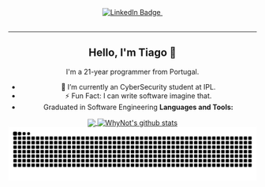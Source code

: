 
<div id="badges" align= "center">
  <a href="[your-linkedin-URL](https://www.linkedin.com/in/tiago-pereira-4763ab252/)">
    <img src="https://img.shields.io/badge/LinkedIn-blue?style=for-the-badge&logo=linkedin&logoColor=white" alt="LinkedIn Badge"/>
  </a>
    <a href="https://gist.github.com/WhyN0t101">
    <img src="https://img.shields.io/badge/hyperledger-2F3134?style=for-the-badge&logo=hyperledger&logoColor=white" alt=""/>
  </a>
</div>
<div align="center">
<img src="https://komarev.com/ghpvc/?WhyN0t101&style=flat-square&color=blue" alt=""/>






---
## Hello, I'm Tiago 👋
I'm a 21-year programmer from Portugal.

- 🔭 I’m currently an CyberSecurity student at IPL.
- ⚡ Fun Fact: I can write software imagine that.
- Graduated in Software Engineering
**Languages and Tools:**  



<a href="https://github.com/WhyN0t101">
  <img align="center" src="https://github-readme-stats.vercel.app/api/top-langs/?username=WhyN0t101&theme=dark&hide_langs_below=1" />
</a>
<a href="https://github.com/WhyN0t101">
 <img align="center" src="https://github-readme-stats.vercel.app/api?username=WhyN0t101&show_icons=true&theme=dark&line_height=27" alt="WhyNot's github stats"/>
</a>

<img align="center" src="snake.svg" />


